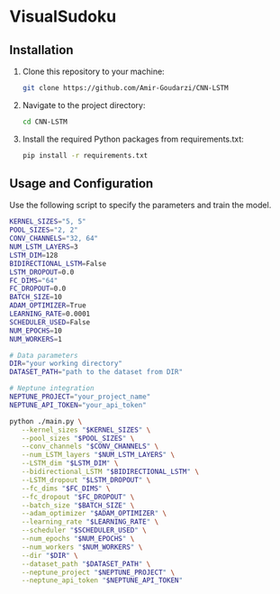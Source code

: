 # VisualSudoku

## Installation

1. Clone this repository to your machine:
   ```bash
   git clone https://github.com/Amir-Goudarzi/CNN-LSTM
2. Navigate to the project directory:
   ```bash
   cd CNN-LSTM
3. Install the required Python packages from requirements.txt:
   ```bash
   pip install -r requirements.txt

## Usage and Configuration 

   Use the following script to specify the parameters and train the model. 

   ```bash
   KERNEL_SIZES="5, 5"
   POOL_SIZES="2, 2"
   CONV_CHANNELS="32, 64"
   NUM_LSTM_LAYERS=3
   LSTM_DIM=128
   BIDIRECTIONAL_LSTM=False
   LSTM_DROPOUT=0.0
   FC_DIMS="64"
   FC_DROPOUT=0.0
   BATCH_SIZE=10
   ADAM_OPTIMIZER=True
   LEARNING_RATE=0.0001
   SCHEDULER_USED=False
   NUM_EPOCHS=10
   NUM_WORKERS=1

   # Data parameters
   DIR="your working directory"
   DATASET_PATH="path to the dataset from DIR"
   
   # Neptune integration
   NEPTUNE_PROJECT="your_project_name"
   NEPTUNE_API_TOKEN="your_api_token"
   
   python ./main.py \
      --kernel_sizes "$KERNEL_SIZES" \
      --pool_sizes "$POOL_SIZES" \
      --conv_channels "$CONV_CHANNELS" \
      --num_LSTM_layers "$NUM_LSTM_LAYERS" \
      --LSTM_dim "$LSTM_DIM" \
      --bidirectional_LSTM "$BIDIRECTIONAL_LSTM" \
      --LSTM_dropout "$LSTM_DROPOUT" \
      --fc_dims "$FC_DIMS" \
      --fc_dropout "$FC_DROPOUT" \
      --batch_size "$BATCH_SIZE" \
      --adam_optimizer "$ADAM_OPTIMIZER" \
      --learning_rate "$LEARNING_RATE" \
      --scheduler "$SCHEDULER_USED" \
      --num_epochs "$NUM_EPOCHS" \
      --num_workers "$NUM_WORKERS" \
      --dir "$DIR" \
      --dataset_path "$DATASET_PATH" \
      --neptune_project "$NEPTUNE_PROJECT" \
      --neptune_api_token "$NEPTUNE_API_TOKEN"
